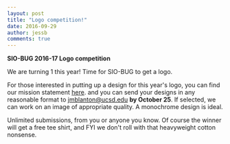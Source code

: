 ```yaml
---
layout: post
title: "Logo competition!"
date: 2016-09-29
author: jessb
comments: true
---
```

**SIO-BUG 2016-17 Logo competition**

We are turning 1 this year!  Time for SIO-BUG to get a logo.  

For those interested in putting up a design for this year's logo, you can find our mission statement [here](https://github.com/SIO-BUG/BUG-Resources/wiki). and you can send your designs in any reasonable format to [jmblanton@ucsd.edu](mailto:jmblanton@ucsd.edu) **by October 25**. If selected, we can work on an image of appropriate quality.  A monochrome design is ideal. 

Unlimited submissions, from you or anyone you know.  Of course the winner will get a free tee shirt, and FYI we don't roll with that heavyweight cotton nonsense. 
